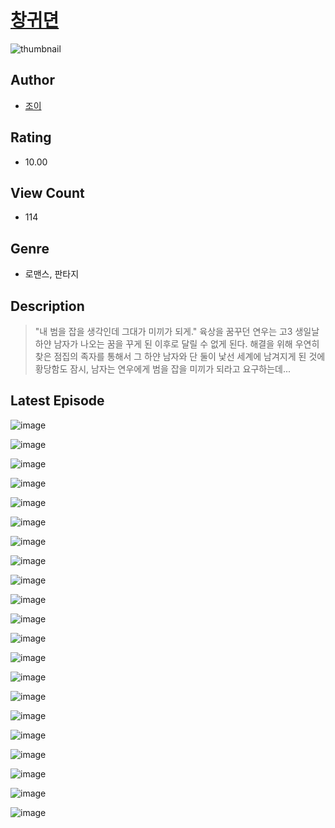 # [창귀뎐](https://comic.naver.com/bestChallenge/list?titleId=810232)
![thumbnail](https://image-comic.pstatic.net/user_contents_data/challenge_comic/2023/05/23/308898/upload_4121749560726401328_480x623.jpeg)

## Author
- [조이](https://comic.naver.com/artistTitle?id=308898)

## Rating
- 10.00

## View Count
- 114

## Genre
- 로맨스, 판타지

## Description
> "내 범을 잡을 생각인데 그대가 미끼가 되게." 육상을 꿈꾸던 연우는 고3 생일날 하얀 남자가 나오는 꿈을 꾸게 된 이후로 달릴 수 없게 된다. 해결을 위해 우연히 찾은 점집의 족자를 통해서 그 하얀 남자와 단 둘이 낯선 세계에 남겨지게 된 것에 황당함도 잠시, 남자는 연우에게 범을 잡을 미끼가 되라고 요구하는데...


## Latest Episode
![image](https://image-comic.pstatic.net/user_contents_data/challenge_comic/2023/05/23/308898/upload_3558796089793654838.jpeg)

![image](https://image-comic.pstatic.net/user_contents_data/challenge_comic/2023/05/23/308898/upload_4122308116860843321.jpeg)

![image](https://image-comic.pstatic.net/user_contents_data/challenge_comic/2023/05/23/308898/upload_3630804218562229349.jpeg)

![image](https://image-comic.pstatic.net/user_contents_data/challenge_comic/2023/05/23/308898/upload_3690758414435235938.jpeg)

![image](https://image-comic.pstatic.net/user_contents_data/challenge_comic/2023/05/23/308898/upload_3774918517627107125.jpeg)

![image](https://image-comic.pstatic.net/user_contents_data/challenge_comic/2023/05/23/308898/upload_7003767441384891191.jpeg)

![image](https://image-comic.pstatic.net/user_contents_data/challenge_comic/2023/05/23/308898/upload_7365973873859246182.jpeg)

![image](https://image-comic.pstatic.net/user_contents_data/challenge_comic/2023/05/23/308898/upload_7306635620199772208.jpeg)

![image](https://image-comic.pstatic.net/user_contents_data/challenge_comic/2023/05/23/308898/upload_3833515899732965177.jpeg)

![image](https://image-comic.pstatic.net/user_contents_data/challenge_comic/2023/05/23/308898/upload_4062868317238606182.jpeg)

![image](https://image-comic.pstatic.net/user_contents_data/challenge_comic/2023/05/23/308898/upload_7077797579986449465.jpeg)

![image](https://image-comic.pstatic.net/user_contents_data/challenge_comic/2023/05/23/308898/upload_7075775380554134625.jpeg)

![image](https://image-comic.pstatic.net/user_contents_data/challenge_comic/2023/05/23/308898/upload_7076671486906349106.jpeg)

![image](https://image-comic.pstatic.net/user_contents_data/challenge_comic/2023/05/23/308898/upload_7233961199366857264.jpeg)

![image](https://image-comic.pstatic.net/user_contents_data/challenge_comic/2023/05/23/308898/upload_3834870278223179828.jpeg)

![image](https://image-comic.pstatic.net/user_contents_data/challenge_comic/2023/05/23/308898/upload_3991657539608786993.jpeg)

![image](https://image-comic.pstatic.net/user_contents_data/challenge_comic/2023/05/23/308898/upload_3761686810101756464.jpeg)

![image](https://image-comic.pstatic.net/user_contents_data/challenge_comic/2023/05/23/308898/upload_3991657350727939632.jpeg)

![image](https://image-comic.pstatic.net/user_contents_data/challenge_comic/2023/05/23/308898/upload_4062916888336283698.jpeg)

![image](https://image-comic.pstatic.net/user_contents_data/challenge_comic/2023/05/23/308898/upload_3832899069378115938.jpeg)

![image](https://image-comic.pstatic.net/user_contents_data/challenge_comic/2023/05/23/308898/upload_3762533605820216631.jpeg)
